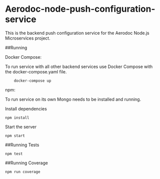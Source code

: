 # Aerodoc-node-push-configuration-service

This is the backend push configuration service for the Aerodoc Node.js Microservices project. 

##Running 


Docker Compose:

To run service with all other backend services use Docker Compose with the docker-compose.yaml file.

        docker-compose up
        
npm:

To run service on its own Mongo needs to be installed and running.

Install dependencies

    npm install

Start the server

    npm start
   
##Running Tests

    npm test
    
##Running Coverage

    npm run coverage
